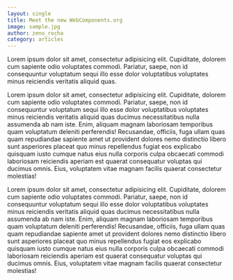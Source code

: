 ```yaml
---
layout: single
title: Meet the new WebComponents.org
image: sample.jpg
author: zeno_rocha
category: articles
---
```


Lorem ipsum dolor sit amet, consectetur adipisicing elit. Cupiditate, dolorem
cum sapiente odio voluptates commodi. Pariatur, saepe, non id consequuntur
voluptatum sequi illo esse dolor voluptatibus voluptates minus reiciendis
veritatis aliquid quas.

<!--more-->

Lorem ipsum dolor sit amet, consectetur adipisicing elit. Cupiditate, dolorem
cum sapiente odio voluptates commodi. Pariatur, saepe, non id consequuntur
voluptatum sequi illo esse dolor voluptatibus voluptates minus reiciendis
veritatis aliquid quas ducimus necessitatibus nulla assumenda ab nam iste. Enim,
aliquam magnam laboriosam temporibus quam voluptatum deleniti perferendis!
Recusandae, officiis, fuga ullam quas quam repudiandae sapiente amet ut
provident dolores nemo distinctio libero sunt asperiores placeat quo minus
repellendus fugiat eos explicabo quisquam iusto cumque natus eius nulla corporis
culpa obcaecati commodi laboriosam reiciendis aperiam est quaerat consequatur
voluptas qui ducimus omnis. Eius, voluptatem vitae magnam facilis quaerat
consectetur molestias!

Lorem ipsum dolor sit amet, consectetur adipisicing elit. Cupiditate, dolorem
cum sapiente odio voluptates commodi. Pariatur, saepe, non id consequuntur
voluptatum sequi illo esse dolor voluptatibus voluptates minus reiciendis
veritatis aliquid quas ducimus necessitatibus nulla assumenda ab nam iste. Enim,
aliquam magnam laboriosam temporibus quam voluptatum deleniti perferendis!
Recusandae, officiis, fuga ullam quas quam repudiandae sapiente amet ut
provident dolores nemo distinctio libero sunt asperiores placeat quo minus
repellendus fugiat eos explicabo quisquam iusto cumque natus eius nulla corporis
culpa obcaecati commodi laboriosam reiciendis aperiam est quaerat consequatur
voluptas qui ducimus omnis. Eius, voluptatem vitae magnam facilis quaerat
consectetur molestias!
